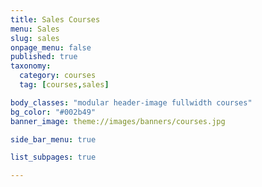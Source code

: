 ```yaml
---
title: Sales Courses
menu: Sales
slug: sales
onpage_menu: false
published: true
taxonomy:
  category: courses
  tag: [courses,sales]

body_classes: "modular header-image fullwidth courses"
bg_color: "#002b49"
banner_image: theme://images/banners/courses.jpg

side_bar_menu: true

list_subpages: true

---
```

